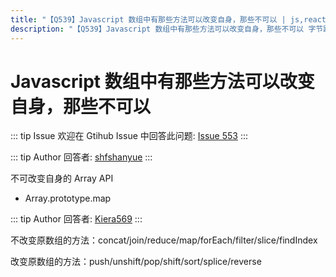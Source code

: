 ```yaml
---
title: "【Q539】Javascript 数组中有那些方法可以改变自身，那些不可以 | js,react高频面试题"
description: "【Q539】Javascript 数组中有那些方法可以改变自身，那些不可以 字节跳动面试题、阿里腾讯面试题、美团小米面试题。"
---
```


# Javascript 数组中有那些方法可以改变自身，那些不可以

::: tip Issue
欢迎在 Gtihub Issue 中回答此问题: [Issue 553](https://github.com/shfshanyue/Daily-Question/issues/553)
:::

::: tip Author
回答者: [shfshanyue](https://github.com/shfshanyue)
:::

不可改变自身的 Array API

- Array.prototype.map

::: tip Author
回答者: [Kiera569](https://github.com/Kiera569)
:::

不改变原数组的方法：concat/join/reduce/map/forEach/filter/slice/findIndex

改变原数组的方法：push/unshift/pop/shift/sort/splice/reverse
